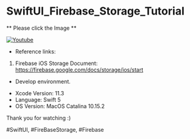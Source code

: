 # SwiftUI_Firebase_Storage_Tutorial

** Please click the Image **

[![Youtube](https://img.youtube.com/vi/Jxk3RSFcpVg/0.jpg)](https://youtu.be/Jxk3RSFcpVg)

* Reference links:

1. Firebase iOS Storage Document: https://firebase.google.com/docs/storage/ios/start

* Develop environment.

- Xcode Version: 11.3
- Language: Swift 5
- OS Version: MacOS Catalina 10.15.2

Thank you for watching :)

#SwiftUI, #FireBaseStorage, #Firebase
